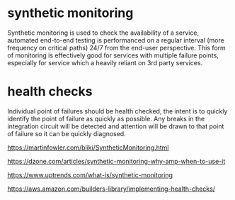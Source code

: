 # synthetic monitoring
Synthetic monitoring is used to check the availability of a service, automated end-to-end testing is performanced on a regular interval (more frequency on critical paths) 24/7 from the end-user perspective. This form of monitoring is effectively good for services with multiple failure points, especially for service which a heavily reliant on 3rd party services.

# health checks
Individual point of failures should be health checked, the intent is to quickly identify the point of failure as quickly as possible. Any breaks in the integration circuit will be detected and attention will be drawn to that point of failure so it can be quickly diagnosed.

https://martinfowler.com/bliki/SyntheticMonitoring.html

https://dzone.com/articles/synthetic-monitoring-why-amp-when-to-use-it

https://www.uptrends.com/what-is/synthetic-monitoring

https://aws.amazon.com/builders-library/implementing-health-checks/
